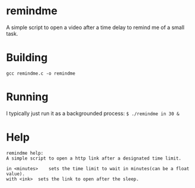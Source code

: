 # remindme
A simple script to open a video after a time delay to remind me of a small task.

# Building

`gcc remindme.c -o remindme`

# Running

I typically just run it as a backgrounded process: `$ ./remindme in 30 &`
# Help

```
remindme help:
A simple script to open a http link after a designated time limit.

in <minutes>	sets the time limit to wait in minutes(can be a float value).
with <ink>	sets the link to open after the sleep.
```
